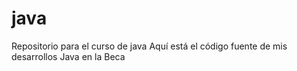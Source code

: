 # java
Repositorio para el curso de java
Aquí está el código fuente de mis desarrollos Java en la Beca
